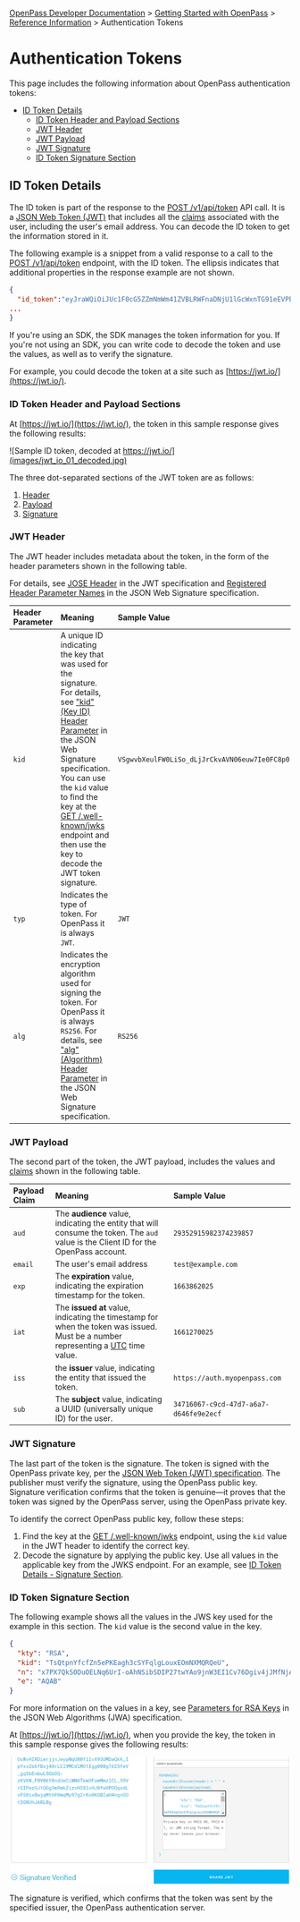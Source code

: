 [OpenPass Developer Documentation](../README.md) > [Getting Started with OpenPass](../getting-started.md) > [Reference Information](info-summary.md) > Authentication Tokens

# Authentication Tokens

This page includes the following information about OpenPass authentication tokens:

* [ID Token Details](#id-token-details)
   * [ID Token Header and Payload Sections](#id-token-header-and-payload-sections)
   * [JWT Header](#jwt-header)
   * [JWT Payload](#jwt-payload)
   * [JWT Signature](#jwt-signature)
   * [ID Token Signature Section](#id-token-signature-section)

## ID Token Details

The ID token is part of the response to the [POST /v1/api/token](/api/v1/api-reference.md#post-v1apitoken) API call. It is a [JSON Web Token (JWT)](/glossary.md#json-web-token) that includes all the [claims](/glossary.md#claim) associated with the user, including the user's email address.  You can decode the ID token to get the information stored in it.

The following example is a snippet from a valid response to a call to the [POST /v1/api/token](/api/v1/api-reference.md#post-v1apitoken) endpoint, with the ID token. The ellipsis indicates that additional properties in the response example are not shown.

```json
{
  "id_token":"eyJraWQiOiJUc1F0cG5ZZmNmWm41ZVBLRWFnaDNjU1lGcWxnTG91eEVPbU5YTVFSUWVVIiwidHlwIjoiSldUIiwiYWxnIjoiUlMyNTYifQ.eyJzdWIiOiI5ZTJkNzRlMi0wODQxLTQ4YzAtYmIzYy0xOTNjMzg2MjQ3ZTAiLCJhdWQiOiIxMjM0NTY3ODkwIiwiaXNzIjoiaHR0cHM6Ly9teW9wZW5wYXNzLmNvbSIsImV4cCI6MTY3MzAzMDM3MywiaWF0IjoxNjcwNDM4MzczLCJlbWFpbCI6InRlc3RAZXhhbXBsZS5jb20ifQ.d_OkLveN8KhRcz3DioQsFTPnTg0rb1FUBCr-pMOW037vScCXcwk2e6WwxA1DFkppxPLvW1It-ZmDEeQ-P7YVcrfAQqzsOhf8gXJTQNAfQOnNmRjVn8V98S-OsWvHIRDierjjnJwypNqU80fllvX95UMDaQkK_IpYxx2b6fBxj48rLEl9MCdlMO1Igg088gT62SfeV_gqSbEnbuL5GbOQ-zKVKN_F0V06Y0ndUeCiWNATkmOFomMmzlCL_99VrGIPwzGJ1QGg3mRmkZizvH38lvHJ8fwVPOQqodLvP50ixBwjqMthP0mqMy97g2rKo0KGBIaH4ngnGOtSGNUhJARLBg",
...
}
```

If you're using an SDK, the SDK manages the token information for you. If you're not using an SDK, you can write code to decode the token and use the values, as well as to verify the signature.

For example, you could decode the token at a site such as [https://jwt.io/](https://jwt.io/).

### ID Token Header and Payload Sections

At [https://jwt.io/](https://jwt.io/), the token in this sample response gives the following results:

![Sample ID token, decoded at https://jwt.io/](images/jwt_io_01_decoded.jpg)

The three dot-separated sections of the JWT token are as follows:

1. [Header](#jwt-header)
2. [Payload](#jwt-payload)
3. [Signature](#jwt-signature)

### JWT Header

The JWT header includes metadata about the token, in the form of the header parameters shown in the following table.

For details, see [JOSE Header](https://datatracker.ietf.org/doc/html/rfc7519#section-5) in the JWT specification and [Registered Header Parameter Names](https://datatracker.ietf.org/doc/html/rfc7515#section-4.1) in the JSON Web Signature specification.

| Header Parameter | Meaning | Sample Value |
| :--- | :--- | :--- |
| `kid`  | A unique ID indicating the key that was used for the signature. For details, see ["kid" (Key ID) Header Parameter](https://datatracker.ietf.org/doc/html/rfc7515#section-4.1.4) in the JSON Web Signature specification.<br>You can use the `kid` value to find the key at the [GET /.well-known/jwks](/api/v1/api-reference.md#get-well-knownjwks) endpoint and then use the key to decode the JWT token signature. | `VSgwvbXeulFW0LiSo_dLjJrCkvAVN06euw7Ie0FC8p0` | 
| `typ`  | Indicates the type of token. For OpenPass it is always `JWT`. | `JWT` | 
| `alg`  | Indicates the encryption algorithm used for signing the token. For OpenPass it is always `RS256`. For details, see ["alg" (Algorithm) Header Parameter](https://datatracker.ietf.org/doc/html/rfc7515#section-4.1.1) in the JSON Web Signature specification. | `RS256` | 


### JWT Payload

The second part of the token, the JWT payload, includes the values and [claims](/glossary.md#claim) shown in the following table.

| Payload Claim | Meaning | Sample Value |
| :--- | :--- |:--- |
| `aud` | The __audience__ value, indicating the entity that will consume the token. The `aud` value is the Client ID for the OpenPass account. | `29352915982374239857` | 
| `email` | The user's email address | `test@example.com` | 
| `exp` | The __expiration__ value, indicating the expiration timestamp for the token. | `1663862025` | 
| `iat` | The __issued at__ value, indicating the timestamp for when the token was issued. Must be a number representing a [UTC](/glossary.md#utc) time value. | `1661270025` | 
| `iss` | the __issuer__ value, indicating the entity that issued the token. | `https://auth.myopenpass.com` | 
| `sub` | The __subject__ value, indicating a UUID (universally unique ID) for the user.  | `34716067-c9cd-47d7-a6a7-d646fe9e2ecf` | 

### JWT Signature

The last part of the token is the signature. The token is signed with the OpenPass private key, per the [JSON Web Token (JWT) specification](https://datatracker.ietf.org/doc/html/rfc7519). The publisher must verify the signature, using the OpenPass public key. Signature verification confirms that the token is genuine&#8212;it proves that the token was signed by the OpenPass server, using the OpenPass private key.

To identify the correct OpenPass public key, follow these steps:

1. Find the key at the [GET /.well-known/jwks](/api/v1/api-reference.md#get-well-knownjwks) endpoint, using the `kid` value in the JWT header to identify the correct key.
2. Decode the signature by applying the public key. Use all values in the applicable key from the JWKS endpoint. For an example, see [ID Token Details - Signature Section](#id-token-details-signature-section).

### ID Token Signature Section

The following example shows all the values in the JWS key used for the example in this section. The `kid` value is the second value in the key.

```json
{
  "kty": "RSA",
  "kid": "TsQtpnYfcfZn5ePKEagh3cSYFqlgLouxEOmNXMQRQeU",
  "n": "x7PX7QkS0DuOELNq6UrI-oAhNSibSDIP27twYAo9jnW3EI1Cv76Dgiv4jJMfNjAv4NUgJ2NidZeBhq2YXwZx9W4vdFfK2NwMWwZ5EWx_MRTH972fndQaTUh5Gw1beA_dRV4NMik_MPE3QTuwXcqgdnIb4efv955OP_KbMOI63RIhhgh4GddF-22Uy0UsQcfDPsWUpGS9mafUTG3HAiwaTg7A9HWrAAN2QJmXeIgKR2zd3KB7S1pB63F7exh1qMqEmtwV1D5u1ee_zacJGs1P7X1eggkQIC4vdoaq_j0rnvDWtcvbeCwHj2l6ixJmsBc6BwPjZWoxNas7lwbhDlbnDQ",
  "e": "AQAB"
}
```

For more information on the values in a key, see [Parameters for RSA Keys](https://www.rfc-editor.org/rfc/rfc7518#section-6.3) in the JSON Web Algorithms (JWA) specification.

At [https://jwt.io/](https://jwt.io/), when you provide the key, the token in this sample response gives the following results:

![Sample ID token, decoded at https://jwt.io/, with signature verified](images/jwt_io_02_signature_verif.jpg)

The signature is verified, which confirms that the token was sent by the specified issuer, the OpenPass authentication server.